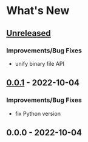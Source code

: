 # What's New

<a name="unreleased"></a>
## [Unreleased]

### Improvements/Bug Fixes
- unify binary file API


<a name="0.0.1"></a>
## [0.0.1] - 2022-10-04
### Improvements/Bug Fixes
- fix Python version


<a name="0.0.0"></a>
## 0.0.0 - 2022-10-04


[Unreleased]: https://github.com/dylanljones/pyrekordbox/compare/0.0.1...HEAD
[0.0.1]: https://github.com/dylanljones/pyrekordbox/compare/0.0.0...0.0.1
